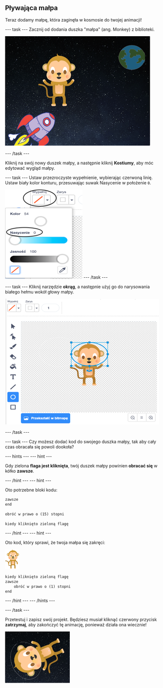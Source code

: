 ## Pływająca małpa

Teraz dodamy małpę, która zaginęła w kosmosie do twojej animacji!

--- task --- Zacznij od dodania duszka "małpa" (ang. Monkey) z biblioteki.

![Dodanie duszka małpy](images/space-monkey-sprite.png)

--- /task ---

Kliknij na swój nowy duszek małpy, a następnie kliknij **Kostiumy**, aby móc edytować wygląd małpy.

--- task --- Ustaw przezroczyste wypełnienie, wybierając czerwoną linię. Ustaw biały kolor konturu, przesuwając suwak Nasycenie w położenie `0`.

![Zrób biały kolor](images/make-white.png) --- /task ---

--- task --- Kliknij narzędzie **okrąg**, a następnie użyj go do narysowania białego hełmu wokół głowy małpy.

![Małpi kosmiczny hełm](images/space-monkey-edit.png)

--- /task ---

--- task --- Czy możesz dodać kod do swojego duszka małpy, tak aby cały czas obracała się powoli dookoła?

--- hints ---
 --- hint ---

Gdy zielona **flaga jest kliknięta**, twój duszek małpy powinien **obracać się** w kółko **zawsze**.

--- /hint --- --- hint ---

Oto potrzebne bloki kodu:

```blocks3
zawsze
end

obróć w prawo o (15) stopni

kiedy kliknięto zieloną flagę
```

--- /hint --- --- hint ---

Oto kod, który sprawi, że twoja małpa się zakręci:

![Duszek małpy](images/sprite-monkey.png)

```blocks3
kiedy kliknięto zieloną flagę
zawsze 
    obróć w prawo o (1) stopni
end
```

--- /hint --- --- /hints ---

--- /task ---

Przetestuj i zapisz swój projekt. Będziesz musiał kliknąć czerwony przycisk **zatrzymaj**, aby zakończyć tę animację, ponieważ działa ona wiecznie!

![Przetestuj wirującą małpę](images/space-spin-test.png)